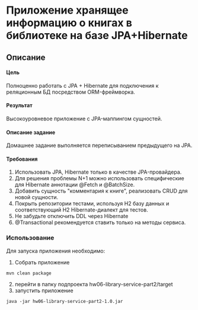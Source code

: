 # Приложение хранящее информацию о книгах в библиотеке на базе JPA+Hibernate

## Описание

#### Цель

Полноценно работать с JPA + Hibernate для подключения к реляционным БД посредством ORM-фреймворка.

#### Результат

Высокоуровневое приложение с JPA-маппингом сущностей.

#### Описание задание

Домашнее задание выполняется переписыванием предыдущего на JPA.

#### Требования

1. Использовать JPA, Hibernate только в качестве JPA-провайдера.
2. Для решения проблемы N+1 можно использовать специфические для Hibernate аннотации @Fetch и @BatchSize.
3. Добавить сущность "комментария к книге", реализовать CRUD для новой сущности.
4. Покрыть репозитории тестами, используя H2 базу данных и соответствующий H2 Hibernate-диалект для тестов.
5. Не забудьте отключить DDL через Hibernate
6. @Transactional рекомендуется ставить только на методы сервиса.

### Использование

Для запуска приложения необходимо:
1. Собрать приложение
````
mvn clean package
````
2. перейти в папку подпроекта hw06-library-service-part2/target
3. запустить приложение
````
java -jar hw06-library-service-part2-1.0.jar
````

